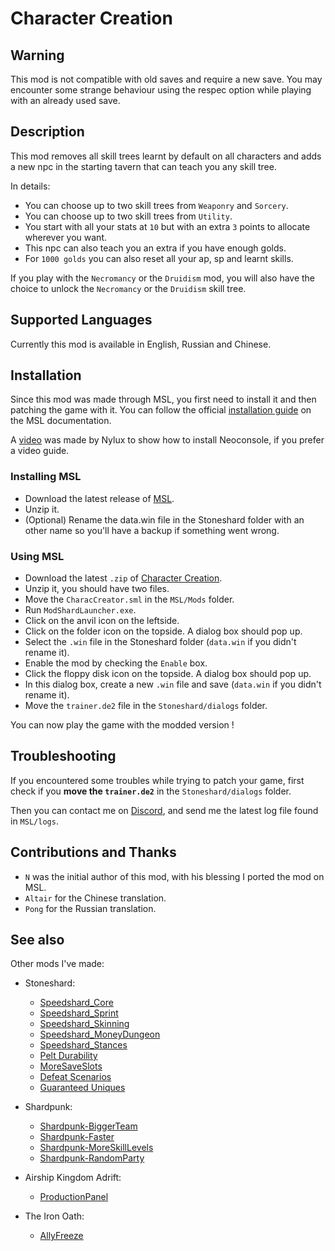 # Character Creation

## Warning

This mod is not compatible with old saves and require a new save. You may encounter some strange behaviour using the respec option while playing with an already used save.

## Description

This mod removes all skill trees learnt by default on all characters and adds a new npc in the starting tavern that can teach you any skill tree.

In details:
- You can choose up to two skill trees from `Weaponry` and `Sorcery`.
- You can choose up to two skill trees from `Utility`.
- You start with all your stats at `10` but with an extra `3` points to allocate wherever you want.
- This npc can also teach you an extra if you have enough golds.
- For `1000 golds` you can also reset all your ap, sp and learnt skills.

If you play with the `Necromancy` or the `Druidism` mod, you will also have the choice to unlock the `Necromancy` or the `Druidism` skill tree.

## Supported Languages

Currently this mod is available in English, Russian and Chinese.

## Installation

Since this mod was made through MSL, you first need to install it and then patching the game with it.
You can follow the official [installation guide](https://modshardteam.github.io/ModShardLauncher/guides/how-to-play-mod.html) on the MSL documentation.

A [video](https://www.youtube.com/watch?v=_J0oJYGi38E&t=13s&ab_channel=Nylux) was made by Nylux to show how to install Neoconsole, if you prefer a video guide.

### Installing MSL

- Download the latest release of [MSL](https://github.com/ModShardTeam/ModShardLauncher).
- Unzip it.
- (Optional) Rename the data.win file in the Stoneshard folder with an other name so you'll have a backup if something went wrong.

### Using MSL

- Download the latest `.zip` of [Character Creation](https://github.com/remyCases/CharacterCreator/releases).
- Unzip it, you should have two files.
- Move the `CharacCreator.sml` in the `MSL/Mods` folder.
- Run `ModShardLauncher.exe`.
- Click on the anvil icon on the leftside.
- Click on the folder icon on the topside. A dialog box should pop up.
- Select the `.win` file in the Stoneshard folder (`data.win` if you didn't rename it).
- Enable the mod by checking the `Enable` box.
- Click the floppy disk icon on the topside. A dialog box should pop up.
- In this dialog box, create a new `.win` file and save (`data.win` if you didn't rename it).
- Move the `trainer.de2` file in the `Stoneshard/dialogs` folder.

You can now play the game with the modded version !

## Troubleshooting

If you encountered some troubles while trying to patch your game, first check if you **move the `trainer.de2`** in the `Stoneshard/dialogs` folder.

Then you can contact me on [Discord](https://discord.com/users/200330865522376704), and send me the latest log file found in `MSL/logs`.

## Contributions and Thanks

- `N` was the initial author of this mod, with his blessing I ported the mod on MSL.
- `Altair` for the Chinese translation. 
- `Pong` for the Russian translation.

## See also

Other mods I've made:
- Stoneshard:
    - [Speedshard_Core](https://github.com/remyCases/SpeedshardCore)
    - [Speedshard_Sprint](https://github.com/remyCases/SpeedshardSprint)
    - [Speedshard_Skinning](https://github.com/remyCases/SpeedshardSkinning)
    - [Speedshard_MoneyDungeon](https://github.com/remyCases/SpeedshardMoneyDungeon)
    - [Speedshard_Stances](https://github.com/remyCases/SpeedshardStances)
    - [Pelt Durability](https://github.com/remyCases/Stoneshard-PeltDurability)
    - [MoreSaveSlots](https://github.com/remyCases/Stoneshard-MoreSaveSlots)
    - [Defeat Scenarios](https://github.com/remyCases/Stoneshard-DefeatScenarios)
    - [Guaranteed Uniques](https://github.com/remyCases/GuaranteedUniques)

- Shardpunk:
    - [Shardpunk-BiggerTeam](https://github.com/remyCases/Shardpunk-BiggerTeam)
    - [Shardpunk-Faster](https://github.com/remyCases/Shardpunk-Faster)
    - [Shardpunk-MoreSkillLevels](https://github.com/remyCases/Shardpunk-MoreSkillLevels)
    - [Shardpunk-RandomParty](https://github.com/remyCases/Shardpunk-RandomParty)

- Airship Kingdom Adrift:
    - [ProductionPanel](https://github.com/remyCases/AKAMod_ProdPanel)

- The Iron Oath:
    - [AllyFreeze](https://github.com/remyCases/TheIronOath-AllyFreeze)